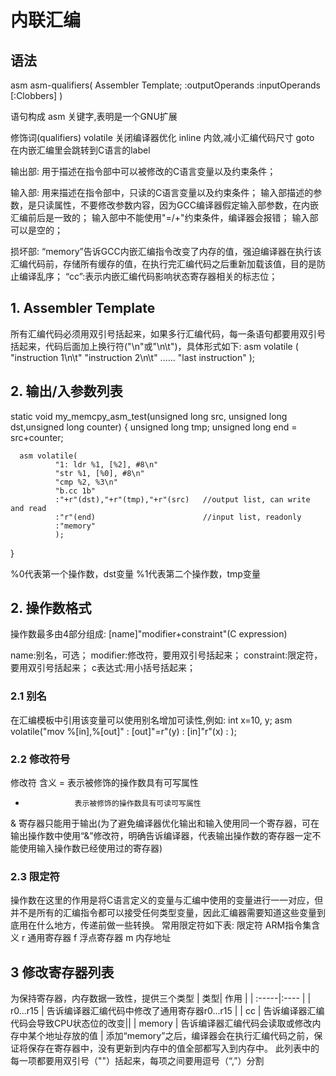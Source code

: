 # 内联汇编

## 语法
asm asm-qualifiers(
				Assembler Template;
				:outputOperands
				:inputOperands
				[:Clobbers]
            )

语句构成
asm                 关键字,表明是一个GNU扩展

修饰词(qualifiers)
volatile            关闭编译器优化
inline              内敛,减小汇编代码尺寸
goto                在内嵌汇编里会跳转到C语言的label

输出部:
用于描述在指令部中可以被修改的C语言变量以及约束条件；

输入部:
用来描述在指令部中，只读的C语言变量以及约束条件；
输入部描述的参数，是只读属性，不要修改参数内容，因为GCC编译器假定输入部参数，在内嵌汇编前后是一致的；
输入部中不能使用"=/+"约束条件，编译器会报错；
输入部可以是空的；

损坏部:
“memory”告诉GCC内嵌汇编指令改变了内存的值，强迫编译器在执行该汇编代码前，存储所有缓存的值，在执行完汇编代码之后重新加载该值，目的是防止编译乱序；
“cc”:表示内嵌汇编代码影响状态寄存器相关的标志位；

## 1. Assembler Template
所有汇编代码必须用双引号括起来，如果多行汇编代码，每一条语句都要用双引号括起来，代码后面加上换行符("\n"或"\n\t")，具体形式如下:
asm volatile ( "instruction 1\n\t" 
           "instruction 2\n\t"
           ......
           "last instruction"
           );

## 2. 输出/入参数列表
static void my_memcpy_asm_test(unsigned long src, unsigned long dst,unsigned long counter)
  {
      unsigned long tmp;
      unsigned long end = src+counter;
  
      asm volatile(
              "1: ldr %1, [%2], #8\n"
              "str %1, [%0], #8\n"
              "cmp %2, %3\n"
              "b.cc 1b"
              :"+r"(dst),"+r"(tmp),"+r"(src)   //output list, can write and read
              :"r"(end)                        //input list, readonly
              :"memory"
              );
  }


%0代表第一个操作数，dst变量
%1代表第二个操作数，tmp变量

## 2. 操作数格式
操作数最多由4部分组成:
[name]"modifier+constraint"(C expression)

name:别名，可选；
modifier:修改符，要用双引号括起来；
constraint:限定符，要用双引号括起来；
c表达式:用小括号括起来；

### 2.1 别名
在汇编模板中引用该变量可以使用别名增加可读性,例如:
int x=10, y;
asm volatile("mov %[in],%[out]"
   : [out]"=r"(y)
   : [in]"r"(x)
   :
);

### 2.2 修改符号
修改符	            含义
=	             表示被修饰的操作数具有可写属性
+	             表示被修饰的操作数具有可读可写属性
&	             寄存器只能用于输出(为了避免编译器优化输出和输入使用同一个寄存器，可在输出操作数中使用“&”修改符，明确告诉编译器，代表输出操作数的寄存器一定不能使用输入操作数已经使用过的寄存器)

### 2.3 限定符
操作数在这里的作用是将C语言定义的变量与汇编中使用的变量进行一一对应，但并不是所有的汇编指令都可以接受任何类型变量，因此汇编器需要知道这些变量到底用在什么地方，传递前做一些转换。
常用限定符如下表:
限定符	            ARM指令集含义
r	                通用寄存器
f	                浮点寄存器
m	                内存地址


## 3 修改寄存器列表
为保持寄存器，内存数据一致性，提供三个类型
| 类型| 作用 |
| :-----|:---- |
| r0...r15 | 告诉编译器汇编代码中修改了通用寄存器r0...r15 |
| cc | 告诉编译器汇编代码会导致CPU状态位的改变||
| memory | 告诉编译器汇编代码会读取或修改内存中某个地址存放的值 |
添加“memory”之后，编译器会在执行汇编代码之前，保证将保存在寄存器中，没有更新到内存中的值全部都写入到内存中。
此列表中的每一项都要用双引号（""）括起来，每项之间要用逗号（“,”）分割
